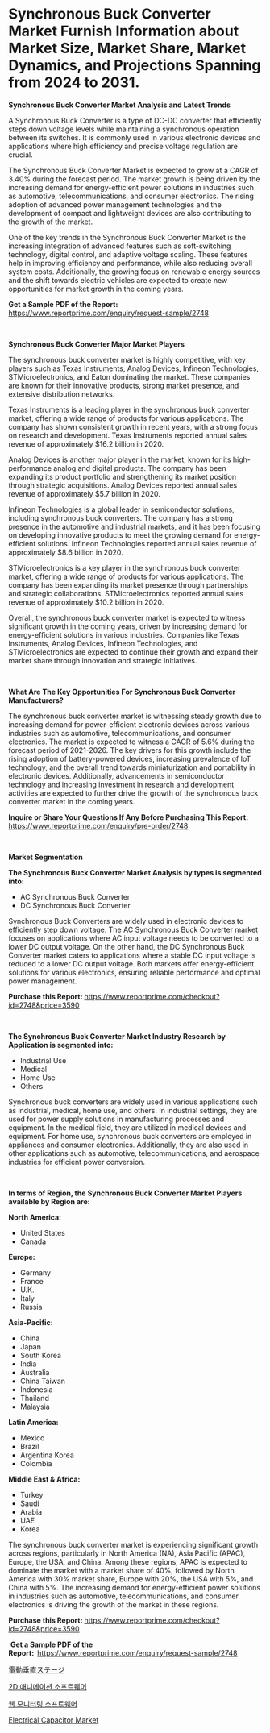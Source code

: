<p><h1>Synchronous Buck Converter Market Furnish Information about Market Size, Market Share, Market Dynamics, and Projections Spanning from 2024 to 2031.</h1></p><p><strong>Synchronous Buck Converter Market Analysis and Latest Trends</strong></p>
<p><p>A Synchronous Buck Converter is a type of DC-DC converter that efficiently steps down voltage levels while maintaining a synchronous operation between its switches. It is commonly used in various electronic devices and applications where high efficiency and precise voltage regulation are crucial.</p><p>The Synchronous Buck Converter Market is expected to grow at a CAGR of 3.40% during the forecast period. The market growth is being driven by the increasing demand for energy-efficient power solutions in industries such as automotive, telecommunications, and consumer electronics. The rising adoption of advanced power management technologies and the development of compact and lightweight devices are also contributing to the growth of the market.</p><p>One of the key trends in the Synchronous Buck Converter Market is the increasing integration of advanced features such as soft-switching technology, digital control, and adaptive voltage scaling. These features help in improving efficiency and performance, while also reducing overall system costs. Additionally, the growing focus on renewable energy sources and the shift towards electric vehicles are expected to create new opportunities for market growth in the coming years.</p></p>
<p><strong>Get a Sample PDF of the Report:&nbsp;</strong> <a href="https://www.reportprime.com/enquiry/request-sample/2748">https://www.reportprime.com/enquiry/request-sample/2748</a></p>
<p>&nbsp;</p>
<p><strong>Synchronous Buck Converter Major Market Players</strong></p>
<p><p>The synchronous buck converter market is highly competitive, with key players such as Texas Instruments, Analog Devices, Infineon Technologies, STMicroelectronics, and Eaton dominating the market. These companies are known for their innovative products, strong market presence, and extensive distribution networks.</p><p>Texas Instruments is a leading player in the synchronous buck converter market, offering a wide range of products for various applications. The company has shown consistent growth in recent years, with a strong focus on research and development. Texas Instruments reported annual sales revenue of approximately $16.2 billion in 2020.</p><p>Analog Devices is another major player in the market, known for its high-performance analog and digital products. The company has been expanding its product portfolio and strengthening its market position through strategic acquisitions. Analog Devices reported annual sales revenue of approximately $5.7 billion in 2020.</p><p>Infineon Technologies is a global leader in semiconductor solutions, including synchronous buck converters. The company has a strong presence in the automotive and industrial markets, and it has been focusing on developing innovative products to meet the growing demand for energy-efficient solutions. Infineon Technologies reported annual sales revenue of approximately $8.6 billion in 2020.</p><p>STMicroelectronics is a key player in the synchronous buck converter market, offering a wide range of products for various applications. The company has been expanding its market presence through partnerships and strategic collaborations. STMicroelectronics reported annual sales revenue of approximately $10.2 billion in 2020.</p><p>Overall, the synchronous buck converter market is expected to witness significant growth in the coming years, driven by increasing demand for energy-efficient solutions in various industries. Companies like Texas Instruments, Analog Devices, Infineon Technologies, and STMicroelectronics are expected to continue their growth and expand their market share through innovation and strategic initiatives.</p></p>
<p>&nbsp;</p>
<p><strong>What Are The Key Opportunities For Synchronous Buck Converter Manufacturers?</strong></p>
<p><p>The synchronous buck converter market is witnessing steady growth due to increasing demand for power-efficient electronic devices across various industries such as automotive, telecommunications, and consumer electronics. The market is expected to witness a CAGR of 5.6% during the forecast period of 2021-2026. The key drivers for this growth include the rising adoption of battery-powered devices, increasing prevalence of IoT technology, and the overall trend towards miniaturization and portability in electronic devices. Additionally, advancements in semiconductor technology and increasing investment in research and development activities are expected to further drive the growth of the synchronous buck converter market in the coming years.</p></p>
<p><strong>Inquire or Share Your Questions If Any Before Purchasing This Report:</strong> <a href="https://www.reportprime.com/enquiry/pre-order/2748">https://www.reportprime.com/enquiry/pre-order/2748</a></p>
<p>&nbsp;</p>
<p><strong>Market Segmentation</strong></p>
<p><strong>The Synchronous Buck Converter Market Analysis by types is segmented into:</strong></p>
<p><ul><li>AC Synchronous Buck Converter</li><li>DC Synchronous Buck Converter</li></ul></p>
<p><p>Synchronous Buck Converters are widely used in electronic devices to efficiently step down voltage. The AC Synchronous Buck Converter market focuses on applications where AC input voltage needs to be converted to a lower DC output voltage. On the other hand, the DC Synchronous Buck Converter market caters to applications where a stable DC input voltage is reduced to a lower DC output voltage. Both markets offer energy-efficient solutions for various electronics, ensuring reliable performance and optimal power management.</p></p>
<p><strong>Purchase this Report:&nbsp;</strong><a href="https://www.reportprime.com/checkout?id=2748&price=3590">https://www.reportprime.com/checkout?id=2748&price=3590</a></p>
<p>&nbsp;</p>
<p><strong>The Synchronous Buck Converter Market Industry Research by Application is segmented into:</strong></p>
<p><ul><li>Industrial Use</li><li>Medical</li><li>Home Use</li><li>Others</li></ul></p>
<p><p>Synchronous buck converters are widely used in various applications such as industrial, medical, home use, and others. In industrial settings, they are used for power supply solutions in manufacturing processes and equipment. In the medical field, they are utilized in medical devices and equipment. For home use, synchronous buck converters are employed in appliances and consumer electronics. Additionally, they are also used in other applications such as automotive, telecommunications, and aerospace industries for efficient power conversion.</p></p>
<p>&nbsp;</p>
<p><strong>In terms of Region, the Synchronous Buck Converter Market Players available by Region are:</strong></p>
<p>
    <p> <strong> North America: </strong>
        <ul>
            <li>United States</li>
            <li>Canada</li>
        </ul>
        </p> 
    <p> <strong> Europe: </strong>
        <ul>
            <li>Germany</li>
            <li>France</li>
            <li>U.K.</li>
            <li>Italy</li>
            <li>Russia</li>
        </ul>
        </p> 
    <p> <strong> Asia-Pacific: </strong>
        <ul>
            <li>China</li>
            <li>Japan</li>
            <li>South Korea</li>
            <li>India</li>
            <li>Australia</li>
            <li>China Taiwan</li>
            <li>Indonesia</li>
            <li>Thailand</li>
            <li>Malaysia</li>
        </ul>
        </p> 
    <p> <strong> Latin America: </strong>
        <ul>
            <li>Mexico</li>
            <li>Brazil</li>
            <li>Argentina Korea</li>
            <li>Colombia</li>
        </ul>
        </p> 
    <p> <strong> Middle East & Africa: </strong>
        <ul>
            <li>Turkey</li>
            <li>Saudi</li>
            <li>Arabia</li>
            <li>UAE</li>
            <li>Korea</li>
        </ul>
    </p>
    </p>
<p><p>The synchronous buck converter market is experiencing significant growth across regions, particularly in North America (NA), Asia Pacific (APAC), Europe, the USA, and China. Among these regions, APAC is expected to dominate the market with a market share of 40%, followed by North America with 30% market share, Europe with 20%, the USA with 5%, and China with 5%. The increasing demand for energy-efficient power solutions in industries such as automotive, telecommunications, and consumer electronics is driving the growth of the market in these regions.</p></p>
<p><strong>Purchase this Report: </strong><a href="https://www.reportprime.com/checkout?id=2748&price=3590">https://www.reportprime.com/checkout?id=2748&price=3590</a></p>
<p>&nbsp;<strong>Get a Sample PDF of the Report:&nbsp;&nbsp;</strong><a href="https://www.reportprime.com/enquiry/request-sample/2748">https://www.reportprime.com/enquiry/request-sample/2748</a></p>
<p><strong></strong></p>
<p><p><a href="https://github.com/AriMuller2009/Market-Research-Report-List-1/blob/main/856047612190.md">電動垂直ステージ</a></p><p><a href="https://github.com/JeromeRtyau89966/Market-Research-Report-List-1/blob/main/965704911474.md">2D 애니메이션 소프트웨어</a></p><p><a href="https://github.com/TimmyMann6767/Market-Research-Report-List-1/blob/main/741141011473.md">웹 모니터링 소프트웨어</a></p><p><a href="https://github.com/Airanohannonzb68e5pb53oc1/Market-Research-Report-List-1/blob/main/electrical-capacitor-market.md">Electrical Capacitor Market</a></p></p>